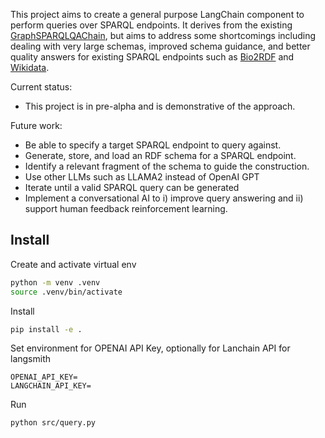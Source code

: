 This project aims to create a general purpose LangChain component to perform queries over SPARQL endpoints.
It derives from the existing [GraphSPARQLQAChain](https://python.langchain.com/docs/use_cases/more/graph/graph_sparql_qa), but
aims to address some shortcomings including dealing with very large schemas, improved schema guidance, and better quality answers 
for existing SPARQL endpoints such as [Bio2RDF](https://bio2rdf.org) and [Wikidata](https://wikidata.org).

Current status:
* This project is in pre-alpha and is demonstrative of the approach. 

Future work:
* Be able to specify a target SPARQL endpoint to query against.
* Generate, store, and load an RDF schema for a SPARQL endpoint.
* Identify a relevant fragment of the schema to guide the construction.
* Use other LLMs such as LLAMA2 instead of OpenAI GPT
* Iterate until a valid SPARQL query can be generated
* Implement a conversational AI to i) improve query answering and ii) support human feedback reinforcement learning.

## Install

Create and activate virtual env

```bash
python -m venv .venv
source .venv/bin/activate
```

Install

```bash
pip install -e .
```

Set environment for OPENAI API Key, optionally for Lanchain API for langsmith

```
OPENAI_API_KEY=
LANGCHAIN_API_KEY=
```

Run
```
python src/query.py
```
